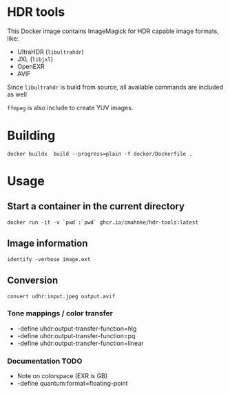 # HDR tools

This Docker image contains ImageMagick for HDR capable image formats, like:
* UltraHDR (`libultrahdr`)
* JXL (`libjxl`)
* OpenEXR
* AVIF

Since `libultrahdr` is build from source, all available commands are included as well

`ffmpeg` is also include to create YUV images.

# Building

```
docker buildx  build --progress=plain -f docker/Dockerfile .
```

# Usage

## Start a container in the current directory

```
docker run -it -v `pwd`:`pwd` ghcr.io/cmahnke/hdr-tools:latest
```

## Image information

```
identify -verbose image.ext
```

## Conversion

```
convert udhr:input.jpeg output.avif
```

### Tone mappings / color transfer

* -define uhdr:output-transfer-function=hlg
* -define uhdr:output-transfer-function=pq
* -define uhdr:output-transfer-function=linear

### Documentation TODO
* Note on colorspace  (EXR is GB)
*  -define quantum:format=floating-point
